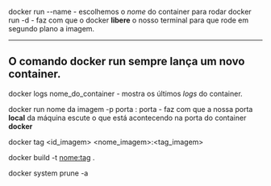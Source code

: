 
docker run --name - escolhemos o *nome* do container para rodar 
docker run -d - faz com que o docker **libere** o nosso terminal para que  rode em segundo plano a imagem.

---
O comando docker run **sempre** lança um novo container.
--
docker logs nome_do_container - mostra os últimos *logs* do container.

docker run nome da imagem -p porta : porta - faz com que a nossa porta **local** da máquina escute o que está acontecendo na porta do container **docker**

docker tag <id_imagem> <nome_imagem>:<tag_imagem>

docker build  -t <nome:tag> .

docker system prune -a
